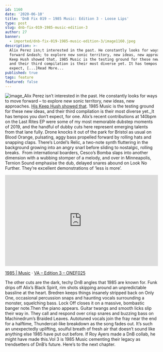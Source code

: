 ```yaml
---
id: 1160
date: '2020-06-10'
title: 'DnB Fix 019 – 1985 Music: Edition 3 - Loose Lips'
type: post
slug: dnb-fix-019-1985-music-edition-3
author: 27
banner:
  - imported/dnb-fix-019-1985-music-edition-3/image1160.jpeg
description: >-
  Alix Perez isn;t interested in the past. He constantly looks for ways to move
  forward &ndash; to explore new sonic territory, new ideas, new approaches. His
  Keep Hush showed that. 1985 Music is the testing ground for these new ideas,
  and their third compilation is their most diverse yet. It has tempos you don;t
  expect, [...]Read More...
published: true
tags: feature
featured: false
---
```

![image](../imported/dnb-fix-019-1985-music-edition-3/image1160.jpeg)_Alix Perez isn’t interested in the past. He constantly looks for ways to move forward – to explore new sonic territory, new ideas, new approaches. [His Keep Hush showed that](https://www.youtube.com/watch?v=4u7nAXV-9EY). 1985 Music is the testing ground for these new ideas, and their third compilation is their most diverse yet._It has tempos you don’t expect, for one. Alix’s recent contributions at 140bpm on the Last Rites EP were some of my most memorable dubstep moments of 2019, and the handful of dubby cuts here represent emerging talents from that lane fully. Drone knocks it out of the park for Bristol as usual on Blood Orange, pulsating, aggy bass propelled forward by rolling hats and snapping claps. There’s Lordel’s Relic, a two-note synth fluttering in the background growing into an angry snarl before sliding to nostalgic, rolling breaks.  From international boarders, Cesco’s Bomba slaps into another dimension with a wubbing stomper of a melody, and over in Minneapolis, Ternion Sound emphasise the dub, delayed snares abound on Look No Further. They’re excellent demonstrations of ‘less is more’.

<iframe width='100%' height='300' scrolling='no' frameborder='no' allow='autoplay' src='https://w.soundcloud.com/player/?url=https%3A//api.soundcloud.com/playlists/1028090110&color=%23ff5500&auto_play=false&hide_related=false&show_comments=true&show_user=true&show_reposts=false&show_teaser=true&visual=true'></iframe>

[1985 | Music](https://soundcloud.com/1985music1985 "1985  |  Music") · [VA – Edition 3 – ONEF025](https://soundcloud.com/1985music1985/sets/va-edition-3-onef025 "VA - Edition 3 - ONEF025")

The other cuts are the dark, techy DnB angles that 1985 are known for. Funk drips off Alix’s Black Spirit, rim shots skipping around an unpredictable bassline at the heart. Bredren keeps things insanely stripped back on Only One, occasional percussion snaps and haunting vocals surrounding a monster, squelching bass. Lock Off closes it on a massive, bombastic banger note.Then the piano appears. Guitar twangs and smooth licks slip their way in. They call and respond over crisp snares and buzzing bass on Machinedrum’s Braided Leaves. Autotuned vocals join the fray near the end for a halftime, Thundercat-like breakdown as the song fades out. It’s such an unexpectedly uplifting, soulful breath of fresh air that doesn’t sound like anything else 1985 have put out before. If Roy Ayers made a DnB collab, he might have made this.Vol 3 is 1985 Music cementing their legacy as trendsetters of DnB’s future. Here’s to the next chapter.